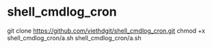 # shell_cmdlog_cron

git clone https://github.com/viethdgit/shell_cmdlog_cron.git
chmod +x shell_cmdlog_cron/a.sh
shell_cmdlog_cron/a.sh
